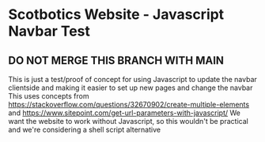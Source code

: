 # Scotbotics Website - Javascript Navbar Test
## DO NOT MERGE THIS BRANCH WITH MAIN
This is just a test/proof of concept for using Javascript to update the navbar clientside and making it easier to set up new pages and change the navbar
This uses concepts from https://stackoverflow.com/questions/32670902/create-multiple-elements and https://www.sitepoint.com/get-url-parameters-with-javascript/
We want the website to work without Javascript, so this wouldn't be practical and we're considering a shell script alternative